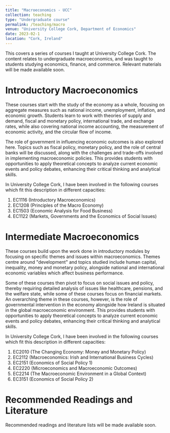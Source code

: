 ```yaml
---
title: "Macroeconomics - UCC"
collection: teaching
type: "Undergraduate course"
permalink: /teaching/macro
venue: "University College Cork, Department of Economics"
date: 2023-02-1
location: "Cork, Ireland"
---
```


This covers a series of courses I taught at University College Cork. The content relates to undergraduate macroeconomics, and was taught to students studying economics, finance, and commerce. Relevant materials will be made available soon.

Introductory Macroeconomics
======
These courses start with the study of the economy as a whole, focusing on aggregate measures such as national income, unemployment, inflation, and economic growth. Students learn to work with theories of supply and demand, fiscal and monetary policy, international trade, and exchange rates, while also covering national income accounting, the measurement of economic activity, and the circular flow of income.

The role of government in influencing economic outcomes is also explored here. Topics such as fiscal policy, monetary policy, and the role of central banks will be discussed, along with the challenges and trade-offs involved in implementing macroeconomic policies. This provides students with opportunities to apply theoretical concepts to analyze current economic events and policy debates, enhancing their critical thinking and analytical skills.

In University College Cork, I have been involved in the following courses which fit this description in different capacities:
1. EC1116 (Introductory Macroeconomics)
2. EC1208 (Principles of the Macro Economy)
3. EC1503 (Economic Analysis for Food Business)
4. EC1122 (Markets, Governments and the Economics of Social Issues)

Intermediate Macroeconomics
======
These courses build upon the work done in introductory modules by focusing on specific themes and issues within macroeconomics. Themes centre around "development" and topics studied include human capital, inequality, money and monetary policy, alongside national and international economic variables which affect business performance. 

Some of these courses then pivot to focus on social issues and policy, thereby requiring detailed analysis of issues like healthcare, pensions, and the welfare state, while some of these courses focus on financial markets. An overarching theme in these courses, however, is the role of governmental intervention in the economy alongside how Ireland is situated in the global macroeconomic environment. This provides students with opportunities to apply theoretical concepts to analyze current economic events and policy debates, enhancing their critical thinking and analytical skills.

In University College Cork, I have been involved in the following courses which fit this description in different capacities:
1. EC2010 (The Changing Economy: Money and Monetary Policy)
2. EC2112 (Macroeconomics: Irish and International Business Cycles)
3. EC2151 (Economics of Social Policy 1)
4. EC2220 (Microeconomics and Macroeconomic Outcomes)
5. EC2214 (The Macroeconomic Environment in a Global Context)
6. EC3151 (Economics of Social Policy 2)

Recommended Readings and Literature
======
Recommended readings and literature lists will be made available soon.

